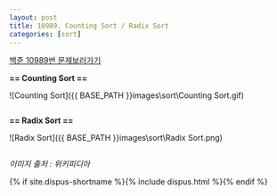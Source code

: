 ```yaml
---
layout: post
title: 10989. Counting Sort / Radix Sort
categories: [sort]
---
```

[백준 10989번 문제보러가기](https://www.acmicpc.net/problem/10989)

**== Counting Sort ==**

![Counting Sort]({{ BASE_PATH }}images\sort\Counting Sort.gif)

```c

```



**== Radix Sort ==**

![Radix Sort]({{ BASE_PATH }}images\sort\Radix Sort.png)

```c

```

*이미지 출처 : 위키피디아*

{% if site.dispus-shortname %}{% include dispus.html %}{% endif %}
